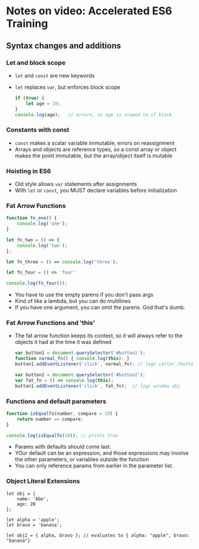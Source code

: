 # Notes on video: Accelerated ES6 Training

## Syntax changes and additions

### Let and block scope

* `let` and `const` are new keywords
* `let` replaces `var`, but enforces block scope

    ```JavaScript
    if (true) {
        let age = 10;
    }
    console.log(age);   // errors, as age is scoped to if block
    ```

### Constants with const

* `const` makes a scalar variable immutable, errors on reassignment
* Arrays and objects are reference types, so a const array or object makes the point immutable, but the array/object itself is mutable

### Hoisting in ES6

* Old style allows `var` statements after assignments
* With `let` or `const`, you MUST declare variables before initialization

### Fat Arrow Functions

```JavaScript
function fn_one() {
    console.log('one');
}

let fn_two = () => {
    console.log('two');
};

let fn_three = () => console.log('three');

let fn_four = () => 'four'

console.log(fn_four());
```

* You have to use the empty parens if you don't pass args
* Kind of like a lambda, but you can do multilines
* If you have one argument, you can omit the parens. God that's dumb.

### Fat Arrow Functions and 'this'

* The fat arrow function keeps its context, so it will always refer to the objects it had at the time it was defined

    ```JavaScript
    var button1 = document.querySelector('#button1');
    function normal_fn() { console.log(this); }
    button1.addEventListener('click', normal_fn); // logs caller (button) obj

    var button2 = document.querySelector('#button2');
    var fat_fn = () => console.log(this);
    button1.addEventListener('click', fat_fn);  // logs window obj
    ```

### Functions and default parameters

```JavaScript
function isEqualTo(number, compare = 10) {
    return number == compare;
}

console.log(isEqualTo(10)); // prints true
```

* Params with defaults should come last.
* YOur default can be an expression, and those expressions may involve the other parameters, or variables outside the function
* You can only reference params from earlier in the parameter list.

### Object Literal Extensions

```
let obj = { 
    name: 'Abe',
    age: 20
};

let alpha = 'apple';
let bravo = 'banana';

let obj2 = { alpha, bravo }; // evaluates to { alpha: "apple", bravo: "banana"}
```


